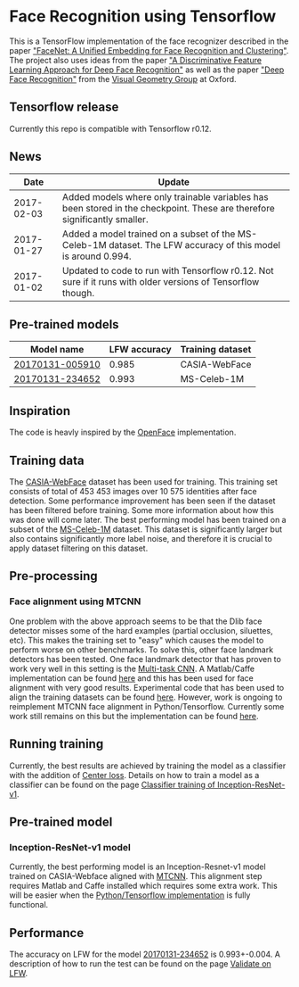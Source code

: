 # Face Recognition using Tensorflow
This is a TensorFlow implementation of the face recognizer described in the paper
["FaceNet: A Unified Embedding for Face Recognition and Clustering"](http://arxiv.org/abs/1503.03832). The project also uses ideas from the paper ["A Discriminative Feature Learning Approach for Deep Face Recognition"](http://ydwen.github.io/papers/WenECCV16.pdf) as well as the paper ["Deep Face Recognition"](http://www.robots.ox.ac.uk/~vgg/publications/2015/Parkhi15/parkhi15.pdf) from the [Visual Geometry Group](http://www.robots.ox.ac.uk/~vgg/) at Oxford.

## Tensorflow release
Currently this repo is compatible with Tensorflow r0.12.

## News
| Date     | Update |
|----------|--------|
| 2017-02-03 | Added models where only trainable variables has been stored in the checkpoint. These are therefore significantly smaller. |
| 2017-01-27 | Added a model trained on a subset of the MS-Celeb-1M dataset. The LFW accuracy of this model is around 0.994. |
| 2017-01-02 | Updated to code to run with Tensorflow r0.12. Not sure if it runs with older versions of Tensorflow though.

## Pre-trained models
| Model name      | LFW accuracy | Training dataset |
|-----------------|--------------|------------------|
| [20170131-005910](https://drive.google.com/open?id=0B5MzpY9kBtDVRDFsRk8xaVI1MUU) | 0.985        | CASIA-WebFace    |
| [20170131-234652](https://drive.google.com/file/d/0B5MzpY9kBtDVSGM0RmVET2EwVEk/view?usp=sharing) | 0.993        | MS-Celeb-1M      |

## Inspiration
The code is heavly inspired by the [OpenFace](https://github.com/cmusatyalab/openface) implementation.

## Training data
The [CASIA-WebFace](http://www.cbsr.ia.ac.cn/english/CASIA-WebFace-Database.html) dataset has been used for training. This training set consists of total of 453 453 images over 10 575 identities after face detection. Some performance improvement has been seen if the dataset has been filtered before training. Some more information about how this was done will come later.
The best performing model has been trained on a subset of the [MS-Celeb-1M](https://www.microsoft.com/en-us/research/project/ms-celeb-1m-challenge-recognizing-one-million-celebrities-real-world/) dataset. This dataset is significantly larger but also contains significantly more label noise, and therefore it is crucial to apply dataset filtering on this dataset.


## Pre-processing

### Face alignment using MTCNN
One problem with the above approach seems to be that the Dlib face detector misses some of the hard examples (partial occlusion, siluettes, etc). This makes the training set to "easy" which causes the model to perform worse on other benchmarks.
To solve this, other face landmark detectors has been tested. One face landmark detector that has proven to work very well in this setting is the
[Multi-task CNN](https://kpzhang93.github.io/MTCNN_face_detection_alignment/index.html). A Matlab/Caffe implementation can be found [here](https://github.com/kpzhang93/MTCNN_face_detection_alignment) and this has been used for face alignment with very good results. Experimental code that has been used to align the training datasets can be found [here](https://github.com/davidsandberg/facenet/blob/master/tmp/align_dataset.m). However, work is ongoing to reimplement MTCNN face alignment in Python/Tensorflow. Currently some work still remains on this but the implementation can be found [here](https://github.com/davidsandberg/facenet/tree/master/src/align).

## Running training
Currently, the best results are achieved by training the model as a classifier with the addition of [Center loss](http://ydwen.github.io/papers/WenECCV16.pdf). Details on how to train a model as a classifier can be found on the page [Classifier training of Inception-ResNet-v1](https://github.com/davidsandberg/facenet/wiki/Classifier-training-of-inception-resnet-v1).

## Pre-trained model
### Inception-ResNet-v1 model
Currently, the best performing model is an Inception-Resnet-v1 model trained on CASIA-Webface aligned with [MTCNN](https://github.com/davidsandberg/facenet/blob/master/tmp/align_dataset.m). This alignment step requires Matlab and Caffe installed which requires some extra work. This will be easier when the [Python/Tensorflow implementation](https://github.com/davidsandberg/facenet/tree/master/src/align) is fully functional.

## Performance
The accuracy on LFW for the model [20170131-234652](https://drive.google.com/file/d/0B5MzpY9kBtDVSGM0RmVET2EwVEk/view?usp=sharing) is 0.993+-0.004. A description of how to run the test can be found on the page [Validate on LFW](https://github.com/davidsandberg/facenet/wiki/Validate-on-lfw).

